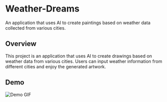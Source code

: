 # Weather-Dreams
An application that uses AI to create paintings based on weather data collected from various cities.

## Overview
This project is an application that uses AI to create drawings based on weather data from various cities.
Users can input weather information from different cities and enjoy the generated artwork.

## Demo
![Demo GIF](URL-to-demo.gif)
